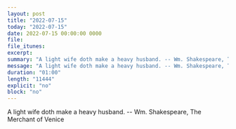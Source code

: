 ```yaml
---
layout: post
title: "2022-07-15"
today: "2022-07-15"
date: 2022-07-15 00:00:00 0000
file:
file_itunes:
excerpt:
summary: "A light wife doth make a heavy husband. -- Wm. Shakespeare, The Merchant of Venice "
message: "A light wife doth make a heavy husband. -- Wm. Shakespeare, The Merchant of Venice "
duration: "01:00"
length: "11444"
explicit: "no"
block: "no"
---
```

A light wife doth make a heavy husband. -- Wm. Shakespeare, The Merchant of Venice 

